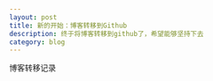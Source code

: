 ```yaml
---
layout: post
title: 新的开始：博客转移到Github
description: 终于将博客转移到github了，希望能够坚持下去
category: blog
---
```

博客转移记录




[It'web]:    http://itweb.me  "It’web"
